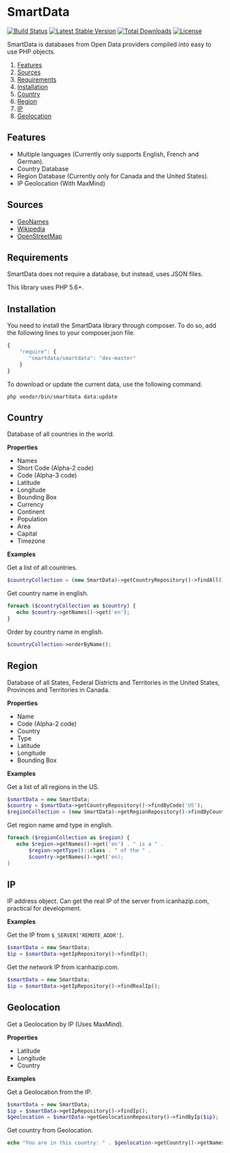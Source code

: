 # SmartData

[![Build Status](https://img.shields.io/travis/mysmartdata/php-smartdata/master.svg?style=flat)](https://travis-ci.org/mysmartdata/php-smartdata)
[![Latest Stable Version](http://img.shields.io/packagist/v/smartdata/smartdata.svg?style=flat)](https://packagist.org/packages/smartdata/smartdata)
[![Total Downloads](https://img.shields.io/packagist/dt/smartdata/smartdata.svg?style=flat)](https://packagist.org/packages/smartdata/smartdata)
[![License](https://img.shields.io/packagist/l/smartdata/smartdata.svg?style=flat)](https://packagist.org/packages/smartdata/smartdata)

SmartData is databases from Open Data providers compiled into easy to use PHP objects.

1. [Features](#features)
2. [Sources](#sources)
3. [Requirements](#requirements)
4. [Installation](#installation)
5. [Country](#country)
6. [Region](#region)
7. [IP](#ip)
8. [Geolocation](#geolocation)

## Features

 * Multiple languages (Currently only supports English, French and German).
 * Country Database
 * Region Database (Currently only for Canada and the United States). 
 * IP Geolocation (With MaxMind)

## Sources

 * [GeoNames](http://www.geonames.org/)
 * [Wikipedia](http://en.wikipedia.org/)
 * [OpenStreetMap](http://www.openstreetmap.org/)

## Requirements

SmartData does not require a database, but instead, uses JSON files.
 
This library uses PHP 5.6+.

## Installation

You need to install the SmartData library through composer. To do so, add the following lines to your 
composer.json file.

```javascript
{
    "require": {
       "smartdata/smartdata": "dev-master"
    }
}
```

To download or update the current data, use the following command.

```shell
php vendor/bin/smartdata data:update
```

## Country

Database of all countries in the world.

__Properties__

 * Names
 * Short Code (Alpha-2 code)
 * Code (Alpha-3 code)
 * Latitude
 * Longitude
 * Bounding Box
 * Currency
 * Continent
 * Population
 * Area
 * Capital
 * Timezone

__Examples__

Get a list of all countries.

```php
$countryCollection = (new SmartData)->getCountryRepository()->findAll();
```

Get country name in english.

```php
foreach ($countryCollection as $country) {
   echo $country->getNames()->get('en');
}
```

Order by country name in english.

```php
$countryCollection->orderByName();
```

## Region

Database of all States, Federal Districts and Territories in the United States, Provinces and Territories in Canada.

__Properties__

 * Name
 * Code (Alpha-2 code)
 * Country
 * Type
 * Latitude
 * Longitude
 * Bounding Box

__Examples__

Get a list of all regions in the US.

```php
$smartData = new SmartData;
$country = $smartData->getCountryRepository()->findByCode('US');
$regionCollection = (new SmartData)->getRegionRepository()->findByCountry($country);
```

Get region name amd type in english.

```php
foreach ($regionCollection as $region) {
   echo $region->getNames()->get('en') . " is a " . 
       $region->getType()::class . " of the " . 
       $country->getNames()->get('en);
}
```
 
## IP

IP address object. Can get the real IP of the server from icanhazip.com, practical for development.
 
__Examples__

Get the IP from `$_SERVER['REMOTE_ADDR']`.

```php
$smartData = new SmartData;
$ip = $smartData->getIpRepository()->findIp();
```
 
Get the network IP from icanhazip.com.

```php
$smartData = new SmartData;
$ip = $smartData->getIpRepository()->findRealIp();
```

## Geolocation

Get a Geolocation by IP (Uses MaxMind).

__Properties__

 * Latitude
 * Longitude
 * Country

__Examples__

Get a Geolocation from the IP.

```php
$smartData = new SmartData;
$ip = $smartData->getIpRepository()->findIp();
$geolocation = $smartData->getGeolocationRepository()->findByIp($ip);
```

Get country from Geolocation.

```php
echo "You are in this country: " . $geolocation->getCountry()->getNames()->get('en');
```
